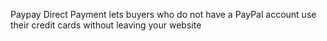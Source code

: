 Paypay Direct Payment lets buyers who do not have a PayPal account use their credit cards without leaving your website
